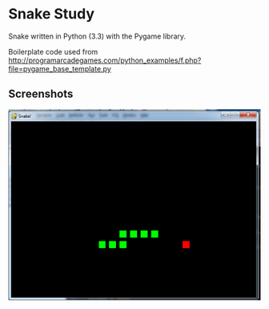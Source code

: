 Snake Study
===========
Snake written in Python (3.3) with the Pygame library.

Boilerplate code used from http://programarcadegames.com/python_examples/f.php?file=pygame_base_template.py

Screenshots
-----------
![screenshot1](/screenshots/snake_screenshot.png?raw=true)
